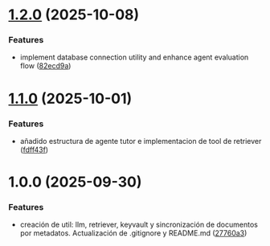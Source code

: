 # [1.2.0](https://github.com/NickSalA/LuminAIBackend/compare/v1.1.0...v1.2.0) (2025-10-08)


### Features

* implement database connection utility and enhance agent evaluation flow ([82ecd9a](https://github.com/NickSalA/LuminAIBackend/commit/82ecd9a48176c78832354a19d392f780c93289aa))

# [1.1.0](https://github.com/NickSalA/LuminAIBackend/compare/v1.0.0...v1.1.0) (2025-10-01)


### Features

*  añadido estructura de agente tutor e implementacion de tool de retriever ([fdff43f](https://github.com/NickSalA/LuminAIBackend/commit/fdff43f8c59a220144179ebe150d18bf07da1ab7))

# 1.0.0 (2025-09-30)


### Features

* creación de util: llm, retriever, keyvault y sincronización de documentos por metadatos. Actualización de .gitignore y README.md ([27760a3](https://github.com/NickSalA/LuminAIBackend/commit/27760a33debc1bb8eed7ebbd692f133a66bfa6fe))
